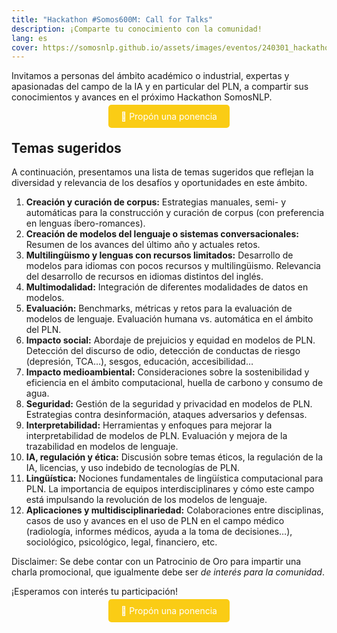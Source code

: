```yaml
---
title: "Hackathon #Somos600M: Call for Talks"
description: ¡Comparte tu conocimiento con la comunidad!
lang: es
cover: https://somosnlp.github.io/assets/images/eventos/240301_hackathon.jpg
---
```


Invitamos a personas del ámbito académico o industrial, expertas y apasionadas del campo de la IA y en particular del PLN, a compartir sus conocimientos y avances en el próximo Hackathon SomosNLP.

<center><a href="https://forms.gle/YpUvifDNLG6E56Cy9" target="_blank" style="background-color:#FACC15; color:white; margin:20px 20px; padding:10px 20px; text-decoration:none; border-radius:5px;">📝 Propón una ponencia</a></center>

## Temas sugeridos

A continuación, presentamos una lista de temas sugeridos que reflejan la diversidad y relevancia de los desafíos y oportunidades en este ámbito.

1. **Creación y curación de corpus:** Estrategias manuales, semi- y automáticas para la construcción y curación de corpus (con preferencia en lenguas íbero-romances).
2. **Creación de modelos del lenguaje o sistemas conversacionales:** Resumen de los avances del último año y actuales retos.
3. **Multilingüismo y lenguas con recursos limitados:** Desarrollo de modelos para idiomas con pocos recursos y multilingüismo. Relevancia del desarrollo de recursos en idiomas distintos del inglés.
4. **Multimodalidad:** Integración de diferentes modalidades de datos en modelos.
5. **Evaluación:** Benchmarks, métricas y retos para la evaluación de modelos de lenguaje. Evaluación humana vs. automática en el ámbito del PLN.
6. **Impacto social:** Abordaje de prejuicios y equidad en modelos de PLN. Detección del discurso de odio, detección de conductas de riesgo (depresión, TCA…), sesgos, educación, accesibilidad…
7. **Impacto medioambiental:** Consideraciones sobre la sostenibilidad y eficiencia en el ámbito computacional, huella de carbono y consumo de agua.
8. **Seguridad:** Gestión de la seguridad y privacidad en modelos de PLN. Estrategias contra desinformación, ataques adversarios y defensas.
9. **Interpretabilidad:** Herramientas y enfoques para mejorar la interpretabilidad de modelos de PLN. Evaluación y mejora de la trazabilidad en modelos de lenguaje.
10. **IA, regulación y ética:** Discusión sobre temas éticos, la regulación de la IA, licencias, y uso indebido de tecnologías de PLN.
11. **Lingüística:** Nociones fundamentales de lingüística computacional para PLN. La importancia de equipos interdisciplinares y cómo este campo está impulsando la revolución de los modelos de lenguaje.
12. **Aplicaciones y multidisciplinariedad:** Colaboraciones entre disciplinas, casos de uso y avances en el uso de PLN en el campo médico (radiología, informes médicos, ayuda a la toma de decisiones…), sociológico, psicológico, legal, financiero, etc.

Disclaimer: Se debe contar con un Patrocinio de Oro para impartir una charla promocional, que igualmente debe ser *de interés para la comunidad*.

¡Esperamos con interés tu participación!

<center><a href="https://forms.gle/YpUvifDNLG6E56Cy9" target="_blank" style="background-color:#FACC15; color:white; margin:20px 20px; padding:10px 20px; text-decoration:none; border-radius:5px;">📝 Propón una ponencia</a></center>
